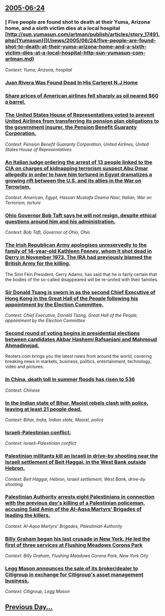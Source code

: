 ## [2005-06-24](/news/2005/06/24/index.md)

### [ Five people are found shot to death at their Yuma, Arizona home, and a sixth victim dies at a local hospital [http://sun.yumasun.com/artman/publish/articles/story_17491.php/(Yumasun)]](/news/2005/06/24/five-people-are-found-shot-to-death-at-their-yuma-arizona-home-and-a-sixth-victim-dies-at-a-local-hospital-http-sun-yumasun-com-artman.md)
_Context: Yuma, Arizona, hospital_

### [ Juan Rivera Was Found Dead In His Carteret N.J Home](/news/2005/06/24/juan-rivera-was-found-dead-in-his-carteret-n-j-home.md)
### [ Share prices of American airlines fell sharply as oil neared $60 a barrel. ](/news/2005/06/24/share-prices-of-american-airlines-fell-sharply-as-oil-neared-60-a-barrel.md)
### [ The United States House of Representatives voted to prevent United Airlines from transferring its pension plan obligations to the government insurer, the Pension Benefit Guaranty Corporation. ](/news/2005/06/24/the-united-states-house-of-representatives-voted-to-prevent-united-airlines-from-transferring-its-pension-plan-obligations-to-the-governmen.md)
_Context: Pension Benefit Guaranty Corporation, United Airlines, United States House of Representatives_

### [ An Italian judge ordering the arrest of 13 people linked to the CIA on charges of kidnapping terrorism suspect Abu Omar allegedly in order to have him tortured in Egypt dramatizes a growing rift between the U.S. and its allies in the War on Terrorism. ](/news/2005/06/24/an-italian-judge-ordering-the-arrest-of-13-people-linked-to-the-cia-on-charges-of-kidnapping-terrorism-suspect-abu-omar-allegedly-in-order.md)
_Context: American, Egypt, Hassan Mustafa Osama Nasr, Italian, War on Terrorism, torture_

### [ Ohio Governor Bob Taft says he will not resign, despite ethical questions around him and his administration. ](/news/2005/06/24/ohio-governor-bob-taft-says-he-will-not-resign-despite-ethical-questions-around-him-and-his-administration.md)
_Context: Bob Taft, Governor of Ohio, Ohio_

### [ The Irish Republican Army apologises unreservedly to the family of 14-year-old Kathleen Feeney, whom it shot dead in Derry in November 1973. The IRA had previously blamed the British Army for the killing. ](/news/2005/06/24/the-irish-republican-army-apologises-unreservedly-to-the-family-of-14-year-old-kathleen-feeney-whom-it-shot-dead-in-derry-in-november-1973.md)
The Sinn Féin President, Gerry Adams, has said that he is fairly certain that the bodies of the so-called disappeared will be re-united with their families.

### [ Sir Donald Tsang is sworn in as the second Chief Executive of Hong Kong in the Great Hall of the People following his appointment by the Election Committee. ](/news/2005/06/24/sir-donald-tsang-is-sworn-in-as-the-second-chief-executive-of-hong-kong-in-the-great-hall-of-the-people-following-his-appointment-by-the-el.md)
_Context: Chief Executive, Donald Tsang, Great Hall of the People, appointment by the Election Committee_

### [  Second round of voting begins in presidential elections between candidates Akbar Hashemi Rafsanjani and Mahmoud Ahmadinejad. ](/news/2005/06/24/second-round-of-voting-begins-in-presidential-elections-between-candidates-akbar-hashemi-rafsanjani-and-mahmoud-ahmadinejad.md)
Reuters.com brings you the latest news from around the world, covering breaking news in markets, business, politics, entertainment, technology, video and pictures.

### [ In China, death toll in summer floods has risen to 536 ](/news/2005/06/24/in-china-death-toll-in-summer-floods-has-risen-to-536.md)
_Context: Chinese_

### [ In the Indian state of Bihar, Maoist rebels clash with police, leaving at least 21 people dead. ](/news/2005/06/24/in-the-indian-state-of-bihar-maoist-rebels-clash-with-police-leaving-at-least-21-people-dead.md)
_Context: Bihar, India, Indian state, Maoist, police_

### [ Israeli-Palestinian conflict:](/news/2005/06/24/israeli-palestinian-conflict.md)
_Context: Israeli-Palestinian conflict_

### [ Palestinian militants kill an Israeli in drive-by shooting near the Israeli settlement of Beit Haggai, in the West Bank outside Hebron. ](/news/2005/06/24/palestinian-militants-kill-an-israeli-in-drive-by-shooting-near-the-israeli-settlement-of-beit-haggai-in-the-west-bank-outside-hebron.md)
_Context: Beit Haggai, Hebron, Israeli settlement, West Bank, drive-by shooting_

### [ Palestinian Authority arrests eight Palestinians in connection with the previous day's killing of a Palestinian policeman, accusing Said Amin of the Al-Aqsa Martyrs' Brigades of leading the killers. ](/news/2005/06/24/palestinian-authority-arrests-eight-palestinians-in-connection-with-the-previous-day-s-killing-of-a-palestinian-policeman-accusing-said-am.md)
_Context: Al-Aqsa Martyrs' Brigades, Palestinian Authority_

### [ Billy Graham began his last crusade in New York. He led the first of three services at Flushing Meadows Corona Park ](/news/2005/06/24/billy-graham-began-his-last-crusade-in-new-york-he-led-the-first-of-three-services-at-flushing-meadows-corona-park.md)
_Context: Billy Graham, Flushing Meadows Corona Park, New York City_

### [ Legg Mason announces the sale of its broker/dealer to Citigroup in exchange for Citigroup's asset management business.](/news/2005/06/24/legg-mason-announces-the-sale-of-its-broker-dealer-to-citigroup-in-exchange-for-citigroup-s-asset-management-business.md)
_Context: Citigroup, Legg Mason_

## [Previous Day...](/news/2005/06/23/index.md)


